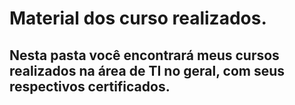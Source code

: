 # Material dos curso realizados.

## Nesta pasta você encontrará meus cursos realizados na área de TI no geral, com seus respectivos certificados.
